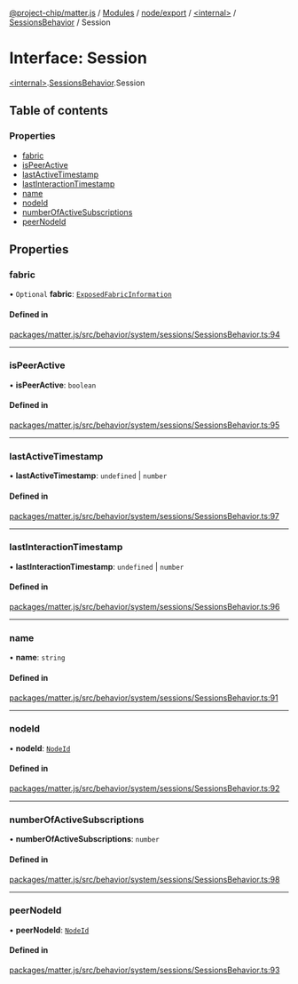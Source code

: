 [@project-chip/matter.js](../README.md) / [Modules](../modules.md) / [node/export](../modules/node_export.md) / [\<internal\>](../modules/node_export._internal_.md) / [SessionsBehavior](../modules/node_export._internal_.SessionsBehavior.md) / Session

# Interface: Session

[\<internal\>](../modules/node_export._internal_.md).[SessionsBehavior](../modules/node_export._internal_.SessionsBehavior.md).Session

## Table of contents

### Properties

- [fabric](node_export._internal_.SessionsBehavior.Session.md#fabric)
- [isPeerActive](node_export._internal_.SessionsBehavior.Session.md#ispeeractive)
- [lastActiveTimestamp](node_export._internal_.SessionsBehavior.Session.md#lastactivetimestamp)
- [lastInteractionTimestamp](node_export._internal_.SessionsBehavior.Session.md#lastinteractiontimestamp)
- [name](node_export._internal_.SessionsBehavior.Session.md#name)
- [nodeId](node_export._internal_.SessionsBehavior.Session.md#nodeid)
- [numberOfActiveSubscriptions](node_export._internal_.SessionsBehavior.Session.md#numberofactivesubscriptions)
- [peerNodeId](node_export._internal_.SessionsBehavior.Session.md#peernodeid)

## Properties

### fabric

• `Optional` **fabric**: [`ExposedFabricInformation`](../modules/fabric_export.md#exposedfabricinformation)

#### Defined in

[packages/matter.js/src/behavior/system/sessions/SessionsBehavior.ts:94](https://github.com/project-chip/matter.js/blob/6d3b6a5d957d88a9231d6ecab4bb41f8133112be/packages/matter.js/src/behavior/system/sessions/SessionsBehavior.ts#L94)

___

### isPeerActive

• **isPeerActive**: `boolean`

#### Defined in

[packages/matter.js/src/behavior/system/sessions/SessionsBehavior.ts:95](https://github.com/project-chip/matter.js/blob/6d3b6a5d957d88a9231d6ecab4bb41f8133112be/packages/matter.js/src/behavior/system/sessions/SessionsBehavior.ts#L95)

___

### lastActiveTimestamp

• **lastActiveTimestamp**: `undefined` \| `number`

#### Defined in

[packages/matter.js/src/behavior/system/sessions/SessionsBehavior.ts:97](https://github.com/project-chip/matter.js/blob/6d3b6a5d957d88a9231d6ecab4bb41f8133112be/packages/matter.js/src/behavior/system/sessions/SessionsBehavior.ts#L97)

___

### lastInteractionTimestamp

• **lastInteractionTimestamp**: `undefined` \| `number`

#### Defined in

[packages/matter.js/src/behavior/system/sessions/SessionsBehavior.ts:96](https://github.com/project-chip/matter.js/blob/6d3b6a5d957d88a9231d6ecab4bb41f8133112be/packages/matter.js/src/behavior/system/sessions/SessionsBehavior.ts#L96)

___

### name

• **name**: `string`

#### Defined in

[packages/matter.js/src/behavior/system/sessions/SessionsBehavior.ts:91](https://github.com/project-chip/matter.js/blob/6d3b6a5d957d88a9231d6ecab4bb41f8133112be/packages/matter.js/src/behavior/system/sessions/SessionsBehavior.ts#L91)

___

### nodeId

• **nodeId**: [`NodeId`](../modules/datatype_export.md#nodeid)

#### Defined in

[packages/matter.js/src/behavior/system/sessions/SessionsBehavior.ts:92](https://github.com/project-chip/matter.js/blob/6d3b6a5d957d88a9231d6ecab4bb41f8133112be/packages/matter.js/src/behavior/system/sessions/SessionsBehavior.ts#L92)

___

### numberOfActiveSubscriptions

• **numberOfActiveSubscriptions**: `number`

#### Defined in

[packages/matter.js/src/behavior/system/sessions/SessionsBehavior.ts:98](https://github.com/project-chip/matter.js/blob/6d3b6a5d957d88a9231d6ecab4bb41f8133112be/packages/matter.js/src/behavior/system/sessions/SessionsBehavior.ts#L98)

___

### peerNodeId

• **peerNodeId**: [`NodeId`](../modules/datatype_export.md#nodeid)

#### Defined in

[packages/matter.js/src/behavior/system/sessions/SessionsBehavior.ts:93](https://github.com/project-chip/matter.js/blob/6d3b6a5d957d88a9231d6ecab4bb41f8133112be/packages/matter.js/src/behavior/system/sessions/SessionsBehavior.ts#L93)
